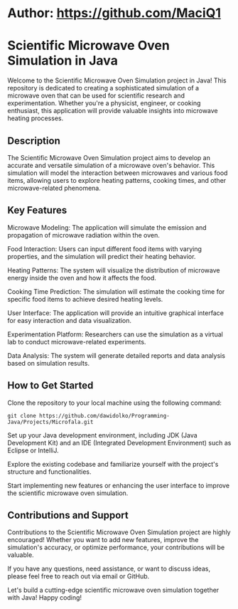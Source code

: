 # Author: https://github.com/MaciQ1
# Scientific Microwave Oven Simulation in Java
Welcome to the Scientific Microwave Oven Simulation project in Java! This repository is dedicated to creating a sophisticated simulation of a microwave oven that can be used for scientific research and experimentation. Whether you're a physicist, engineer, or cooking enthusiast, this application will provide valuable insights into microwave heating processes.

## Description
The Scientific Microwave Oven Simulation project aims to develop an accurate and versatile simulation of a microwave oven's behavior. This simulation will model the interaction between microwaves and various food items, allowing users to explore heating patterns, cooking times, and other microwave-related phenomena.

## Key Features
Microwave Modeling: The application will simulate the emission and propagation of microwave radiation within the oven.

Food Interaction: Users can input different food items with varying properties, and the simulation will predict their heating behavior.

Heating Patterns: The system will visualize the distribution of microwave energy inside the oven and how it affects the food.

Cooking Time Prediction: The simulation will estimate the cooking time for specific food items to achieve desired heating levels.

User Interface: The application will provide an intuitive graphical interface for easy interaction and data visualization.

Experimentation Platform: Researchers can use the simulation as a virtual lab to conduct microwave-related experiments.

Data Analysis: The system will generate detailed reports and data analysis based on simulation results.

## How to Get Started
Clone the repository to your local machine using the following command:
```
git clone https://github.com/dawidolko/Programming-Java/Projects/Microfala.git
```
Set up your Java development environment, including JDK (Java Development Kit) and an IDE (Integrated Development Environment) such as Eclipse or IntelliJ.

Explore the existing codebase and familiarize yourself with the project's structure and functionalities.

Start implementing new features or enhancing the user interface to improve the scientific microwave oven simulation.

## Contributions and Support
Contributions to the Scientific Microwave Oven Simulation project are highly encouraged! Whether you want to add new features, improve the simulation's accuracy, or optimize performance, your contributions will be valuable.

If you have any questions, need assistance, or want to discuss ideas, please feel free to reach out via email or GitHub.

Let's build a cutting-edge scientific microwave oven simulation together with Java! Happy coding!
